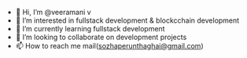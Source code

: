 - 👋 Hi, I’m @veeramani v
- 👀 I’m interested in fullstack development & blockcchain development
- 🌱 I’m currently learning fullstack development
- 💞️ I’m looking to collaborate on development projects
- 📫 How to reach me mail(sozhaperunthaghai@gmail.com)

<!---
sozhaveeran/sozhaveeran is a ✨ special ✨ repository because its `README.md` (this file) appears on your GitHub profile.
You can click the Preview link to take a look at your changes.
--->
